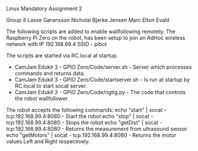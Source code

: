  Linux Mandatory Assignment 2
 
Group 4
 Lasse Gøransson
 Nicholai Bjerke Jensen
 Marc Elton Evald

The following scripts are added to enable wallfollowing remotely.
The Raspberry Pi Zero on the robot, has been setup to join an AdHoc wireless 
network with IP 192.168.99.4
SSID - pibot

The scripts are started via RC.local at startup.

 - CamJam Edukit 3 - GPIO Zero/Code/server.sh       - Server which processes commands and returns data.
 - CamJam Edukit 3 - GPIO Zero/Code/startserver.sh  - Is run at startup by RC.local to start socat server.
 - CamJam Edukit 3 - GPIO Zero/Code/rigtig.py       - The code that controls the robot wallfollower.


The robot accepts the following commands:
echo "start" | socat - tcp:192.168.99.4:8080 - Start the robot
echo "stop" | socat - tcp:192.168.99.4:8080 - Stops the robot
echo "getDist" | socat - tcp:192.168.99.4:8080 - Returns the measurement from ultrasound sensor
echo "getMotors" | socat - tcp:192.168.99.4:8080 - Returns the motor values Left and Right respectively.
